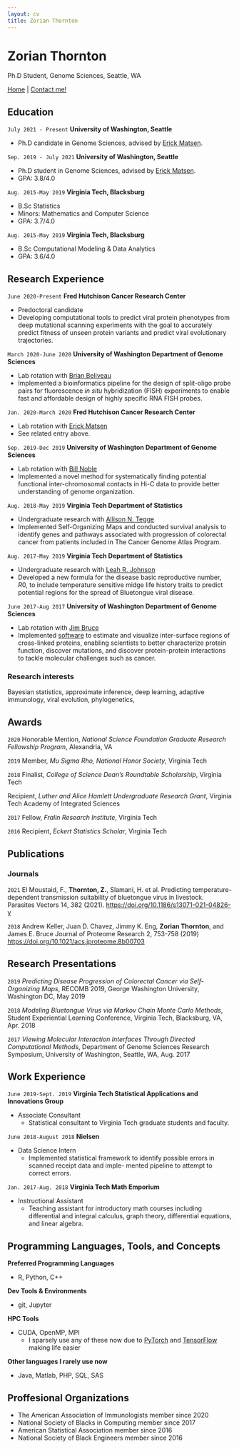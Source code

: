 ```yaml
---
layout: cv
title: Zorian Thornton
---
```

# Zorian Thornton
Ph.D Student, Genome Sciences, Seattle, WA

<div id="webaddress">
<a href="https://zorian15.github.io">Home</a>
|
<a href="mailto:zorian15@uw.edu">Contact me!</a>
</div>


## Education

`July 2021 - Present`
__University of Washington, Seattle__

- Ph.D candidate in Genome Sciences, advised by [Erick Matsen](https://matsen.fhcrc.org).

`Sep. 2019 - July 2021`
__University of Washington, Seattle__

- Ph.D student in Genome Sciences, advised by [Erick Matsen](https://matsen.fhcrc.org).
- GPA: 3.8/4.0

`Aug. 2015-May 2019`
__Virginia Tech, Blacksburg__

- B.Sc Statistics
- Minors: Mathematics and Computer Science
- GPA: 3.7/4.0

`Aug. 2015-May 2019`
__Virginia Tech, Blacksburg__

- B.Sc Computational Modeling & Data Analytics
- GPA: 3.6/4.0

## Research Experience

`June 2020-Present`
__Fred Hutchison Cancer Research Center__

- Predoctoral candidate
- Developing computational tools to predict viral protein phenotypes from deep mutational scanning experiments with the goal to accurately predict fitness of unseen protein variants and predict viral evolutionary trajectories.

`March 2020-June 2020`
__University of Washington Department of Genome Sciences__

- Lab rotation with [Brian Beliveau](https://www.beliveau.io)
- Implemented a bioinformatics pipeline for the design of split-oligo probe pairs for fluorescence *in situ* hybridization (FISH) experiments to enable fast and affordable design of highly specific RNA FISH probes.

`Jan. 2020-March 2020`
__Fred Hutchison Cancer Research Center__

- Lab rotation with [Erick Matsen](https://matsen.fhcrc.org)
- See related entry above.

`Sep. 2019-Dec 2019`
__University of Washington Department of Genome Sciences__

- Lab rotation with [Bill Noble](https://noble.gs.washington.edu)
- Implemented a novel method for systematically finding potential functional inter-chromosomal contacts in Hi-C data to provide better understanding of genome organization.

`Aug. 2018-May 2019`
__Virginia Tech Department of Statistics__

- Undergraduate research with [Allison N. Tegge](https://www.stat.vt.edu/people/stat-faculty/tegge-allison.html)
- Implemented Self-Organizing Maps and conducted survival analysis to identify genes and pathways associated with progression of colorectal cancer from patients included in The Cancer Genome Atlas Program.

`Aug. 2017-May 2019`
__Virginia Tech Department of Statistics__

- Undergraduate research with [Leah R. Johnson](http://leah.johnson-gramacy.com/QED/research/)
- Developed a new formula for the disease basic reproductive number, $R0$, to include temperature sensitive midge life history traits to predict potential regions for the spread of Bluetongue viral disease.

`June 2017-Aug 2017`
__University of Washington Department of Genome Sciences__

- Lab rotation with [Jim Bruce](https://brucelab.gs.washington.edu)
- Implemented [software](http://xlinkdb.gs.washington.edu/xlinkdb/) to estimate and visualize inter-surface regions of cross-linked proteins, enabling scientists to better characterize protein function, discover mutations, and discover protein-protein interactions to tackle molecular challenges such as cancer.

### Research interests

Bayesian statistics, approximate inference, deep learning, adaptive immunology, viral evolution, phylogenetics,




## Awards

`2020`
Honorable Mention, *National Science Foundation Graduate Research Fellowship Program*, Alexandria, VA

`2019`
Member, *Mu Sigma Rho, National Honor Society*, Virginia Tech

`2018`
Finalist, *College of Science Dean’s Roundtable Scholarship*, Virginia Tech

Recipient, *Luther and Alice Hamlett Undergraduate Research Grant*, Virginia Tech Academy of Integrated Sciences

`2017`
Fellow, *Fralin Research Institute*, Virginia Tech

`2016`
Recipient, *Eckert Statistics Scholar*, Virginia Tech



## Publications

<!-- Link to articles when I have two actual pubs... -->
<!-- A list is also available [online](http://scholar.google.co.uk/citations?user=LTOTl0YAAAAJ) -->

### Journals

`2021`
El Moustaid, F., __Thornton, Z.__, Slamani, H. et al. Predicting temperature-dependent transmission suitability of bluetongue virus in livestock. Parasites Vectors 14, 382 (2021). https://doi.org/10.1186/s13071-021-04826-y

`2018`
Andrew Keller, Juan D. Chavez, Jimmy K. Eng, __Zorian Thornton__, and James E. Bruce
Journal of Proteome Research 2, 753-758 (2019)
https://doi.org/10.1021/acs.jproteome.8b00703



## Research Presentations

`2019`
*Predicting Disease Progression of Colorectal Cancer via Self-Organizing Maps*, RECOMB 2019, George Washington University, Washington DC, May 2019

`2018`
*Modeling Bluetongue Virus via Markov Chain Monte Carlo Methods*, Student Experiential Learning Conference, Virginia Tech, Blacksburg, VA, Apr. 2018

`2017`
*Viewing Molecular Interaction Interfaces Through Directed Computational Methods*, Department of Genome Sciences Research Symposium, University of Washington, Seattle, WA, Aug. 2017

## Work Experience

`June 2019-Sept. 2019`
__Virginia Tech Statistical Applications and Innovations Group__

- Associate Consultant
  - Statistical consultant to Virginia Tech graduate students and faculty.

`June 2018-August 2018`
__Nielsen__

- Data Science Intern
  - Implemented statistical framework to identify possible errors in scanned receipt data and imple- mented pipeline to attempt to correct errors.

`Jan. 2017-Aug. 2018`
__Virginia Tech Math Emporium__

- Instructional Assistant
  - Teaching assistant for introductory math courses including differential and integral calculus, graph theory, differential equations, and linear algebra.

## Programming Languages, Tools, and Concepts

__Preferred Programming Languages__

- R, Python, C++

__Dev Tools & Environments__

- git, Jupyter

__HPC Tools__

- CUDA, OpenMP, MPI
  - I sparsely use any of these now due to [PyTorch](https://pytorch.org) and [TensorFlow](https://www.tensorflow.org) making life easier

__Other languages I rarely use now__

- Java, Matlab, PHP, SQL, SAS

## Proffesional Organizations

- The American Association of Immunologists member since 2020
- National Society of Blacks in Computing member since 2017
- American Statistical Association member since 2016
- National Society of Black Engineers member since 2016

<!-- ### Footer

Last updated: Sept. 2020 -->

